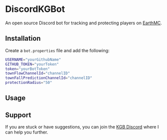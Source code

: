 # DiscordKGBot
An open source Discord bot for tracking and protecting players on [EarthMC](https://earthmc.net).

## Installation
Create a `bot.properties` file and add the following:

```bash
USERNAME="yourGithubName"
GITHUB_TOKEN="yourToken"
token="yourBotToken"
townFlowChannelId="channelID"
townFallPredictionChannelId="channelID"
protectionRadius="50"
```

## Usage

## Support
If you are stuck or have suggestions, you can join the [KGB Discord](https://discord.gg/Hjwv7CF6Et) where I can help you further.